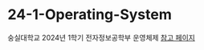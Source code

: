 # 24-1-Operating-System
숭실대학교 2024년 1학기 전자정보공학부 운영체제
[참고 페이지](https://unbroken2650.notion.site/7f67e45c6f5a44adbf85bb594bd1f03e?pvs=4)